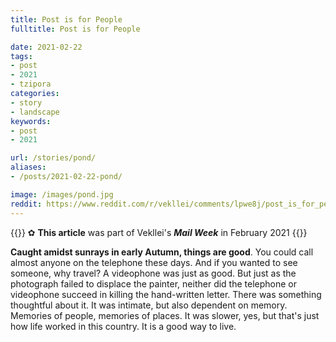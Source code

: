 ```yaml
---
title: Post is for People
fulltitle: Post is for People

date: 2021-02-22
tags:
- post
- 2021
- tzipora
categories:
- story
- landscape
keywords:
- post
- 2021

url: /stories/pond/
aliases:
- /posts/2021-02-22-pond/

image: /images/pond.jpg
reddit: https://www.reddit.com/r/vekllei/comments/lpwe8j/post_is_for_people/
---
```


{{<hint>}}
✿ **This article** was part of Vekllei's ***Mail Week*** in February 2021
{{</hint>}}

**Caught amidst sunrays in early Autumn, things are good**. You could call almost anyone on the telephone these days. And if you wanted to see someone, why travel? A videophone was just as good. But just as the photograph failed to displace the painter, neither did the telephone or videophone succeed in killing the hand-written letter. There was something thoughtful about it. It was intimate, but also dependent on memory. Memories of people, memories of places. It was slower, yes, but that's just how life worked in this country. It is a good way to live.
